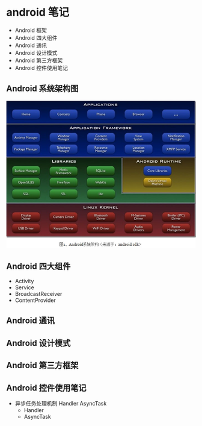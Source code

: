 # android 笔记
  - Android 框架
  - Android 四大组件
  - Android 通讯
  - Android 设计模式
  - Android 第三方框架
  - Android 控件使用笔记


## Android 系统架构图
![](https://github.com/dongpeng123/dongpeng/blob/master/Android_Notes/Android%E7%B3%BB%E7%BB%9F%E6%9E%B6%E6%9E%84.jpg)

## Android 四大组件
  - Activity
  - Service
  - BroadcastReceiver
  - ContentProvider
  
## Android 通讯

## Android 设计模式

## Android 第三方框架

## Android 控件使用笔记

  - 异步任务处理机制 Handler  AsyncTask
    - Handler 
    - AsyncTask
